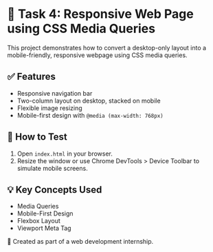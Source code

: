# 📱 Task 4: Responsive Web Page using CSS Media Queries

This project demonstrates how to convert a desktop-only layout into a mobile-friendly, responsive webpage using CSS media queries.

## ✅ Features
- Responsive navigation bar
- Two-column layout on desktop, stacked on mobile
- Flexible image resizing
- Mobile-first design with `@media (max-width: 768px)`

## 🧪 How to Test
1. Open `index.html` in your browser.
2. Resize the window or use Chrome DevTools > Device Toolbar to simulate mobile screens.

## 💡 Key Concepts Used
- Media Queries
- Mobile-First Design
- Flexbox Layout
- Viewport Meta Tag

📌 Created as part of a web development internship.
